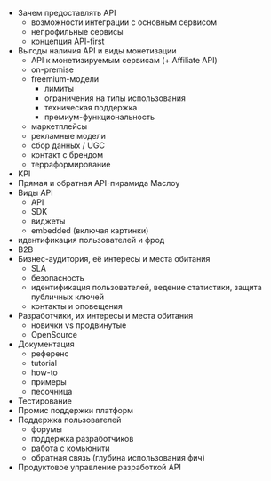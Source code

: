 * Зачем предоставлять API
  * возможности интеграции с основным сервисом
  * непрофильные сервисы
  * концепция API-first
* Выгоды наличия API и виды монетизации
  * API к монетизируемым сервисам (+ Affiliate API)
  * on-premise
  * freemium-модели
    * лимиты
    * ограничения на типы использования
    * техническая поддержка
    * премиум-функциональность
  * маркетплейсы
  * рекламные модели
  * сбор данных / UGC
  * контакт с брендом
  * терраформирование
* KPI
* Прямая и обратная API-пирамида Маслоу
* Виды API
  * API
  * SDK
  * виджеты
  * embedded (включая картинки)
* идентификация пользователей и фрод
* B2B
* Бизнес-аудитория, её интересы и места обитания
  * SLA
  * безопасность
  * идентификация пользователей, ведение статистики, защита публичных ключей
  * контакты и оповещения
* Разработчики, их интересы и места обитания
  * новички vs продвинутые
  * OpenSource
* Документация
  * референс
  * tutorial
  * how-to
  * примеры
  * песочница
* Тестирование
* Промис поддержки платформ
* Поддержка пользователей
  * форумы
  * поддержка разработчиков
  * работа с комьюнити
  * обратная связь (глубина использования фич)
* Продуктовое управление разработкой API